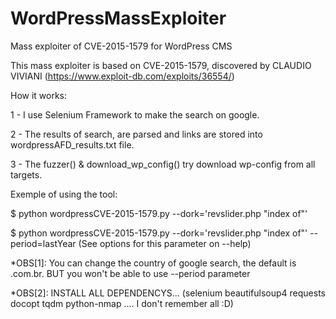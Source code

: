 # WordPressMassExploiter
Mass exploiter of CVE-2015-1579 for WordPress CMS




This mass exploiter is based on CVE-2015-1579, discovered by CLAUDIO VIVIANI (https://www.exploit-db.com/exploits/36554/)


How it works:

1 - I use Selenium Framework to make the search on google.

2 - The results of search, are parsed and links are stored into wordpressAFD_results.txt file.

3 - The fuzzer() & download_wp_config() try download wp-config from all targets.


Exemple of using the tool:

$ python wordpressCVE-2015-1579.py --dork='revslider.php "index of"'

$ python wordpressCVE-2015-1579.py --dork='revslider.php "index of"' --period=lastYear (See options for this parameter on --help)


*OBS[1]: You can change the country of google search, the default is .com.br. BUT you won't be able to use --period parameter

*OBS[2]: INSTALL ALL DEPENDENCYS... (selenium beautifulsoup4 requests docopt tqdm python-nmap .... I don't remember all :D)


